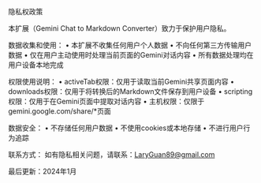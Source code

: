 隐私权政策

本扩展（Gemini Chat to Markdown Converter）致力于保护用户隐私。

数据收集和使用：
• 本扩展不收集任何用户个人数据
• 不向任何第三方传输用户数据
• 仅在用户主动使用时处理当前页面的Gemini对话内容
• 所有数据处理均在用户设备本地完成

权限使用说明：
• activeTab权限：仅用于读取当前Gemini共享页面内容
• downloads权限：仅用于将转换后的Markdown文件保存到用户设备
• scripting权限：仅用于在Gemini页面中提取对话内容
• 主机权限：仅限于gemini.google.com/share/*页面

数据安全：
• 不存储任何用户数据
• 不使用cookies或本地存储
• 不进行用户行为追踪

联系方式：
如有隐私相关问题，请联系：LaryGuan89@gmail.com

最后更新：2024年1月